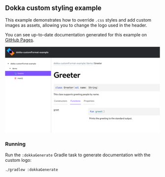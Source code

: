 ## Dokka custom styling example

This example demonstrates how to override `.css` styles and add custom images as assets, allowing
you to change the logo used in the header.

You can see up-to-date documentation generated for this example on
[GitHub Pages](https://kotlin.github.io/dokka/examples/dokka-customFormat-example/html/index.html).

![screenshot demonstration of output](demo.png)

### Running

Run the `:dokkaGenerate` Gradle task to generate documentation with the custom logo:

```bash
./gradlew :dokkaGenerate
```
